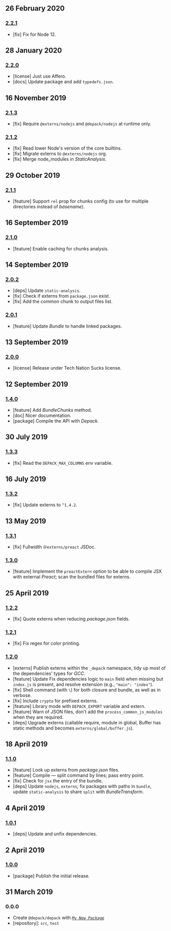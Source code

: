 ## 26 February 2020

### [2.2.1](https://github.com/dpck/src/compare/v2.2.0...v2.2.1)

- [fix] Fix for Node 12.

## 28 January 2020

### [2.2.0](https://github.com/dpck/src/compare/v2.1.3...v2.2.0)

- [license] Just use Affero.
- [docs] Update package and add `typedefs.json`.

## 16 November 2019

### [2.1.3](https://github.com/dpck/src/compare/v2.1.2...v2.1.3)

- [fix] Require `@externs/nodejs` and `@depack/nodejs` at runtime only.

### [2.1.2](https://github.com/dpck/src/compare/v2.1.1...v2.1.2)

- [fix] Read lower Node's version of the core builtins.
- [fix] Migrate externs to `@externs/nodejs` org.
- [fix] Merge node_modules in _StaticAnalysis_.

## 29 October 2019

### [2.1.1](https://github.com/dpck/src/compare/v2.1.0...v2.1.1)

- [feature] Support `rel` prop for chunks config (to use for multiple directories instead of _basename_).

## 16 September 2019

### [2.1.0](https://github.com/dpck/src/compare/v2.0.2...v2.1.0)

- [feature] Enable caching for chunks analysis.

## 14 September 2019

### [2.0.2](https://github.com/dpck/src/compare/v2.0.1...v2.0.2)

- [deps] Update `static-analysis`.
- [fix] Check if externs from `package.json` exist.
- [fix] Add the common chunk to output files list.

### [2.0.1](https://github.com/dpck/src/compare/v2.0.0...v2.0.1)

- [feature] Update _Bundle_ to handle linked packages.

## 13 September 2019

### [2.0.0](https://github.com/dpck/src/compare/v1.4.0...v2.0.0)

- [license] Release under Tech Nation Sucks license.

## 12 September 2019

### [1.4.0](https://github.com/dpck/src/compare/v1.3.3...v1.4.0)

- [feature] Add _BundleChunks_ method.
- [doc] Nicer documentation.
- [package] Compile the API with _Depack_.

## 30 July 2019

### [1.3.3](https://github.com/dpck/src/compare/v1.3.2...v1.3.3)

- [fix] Read the `DEPACK_MAX_COLUMNS` env variable.

## 16 July 2019

### [1.3.2](https://github.com/dpck/src/compare/v1.3.1...v1.3.2)

- [fix] Update externs to `^1.4.2`.

## 13 May 2019

### [1.3.1](https://github.com/dpck/src/compare/v1.3.0...v1.3.1)

- [fix] Fullwidth `＠externs/preact` JSDoc.

### [1.3.0](https://github.com/dpck/src/compare/v1.2.2...v1.3.0)

- [feature] Implement the `preactExtern` option to be able to compile JSX with external _Preact_; scan the bundled files for externs.

## 25 April 2019

### [1.2.2](https://github.com/dpck/src/compare/v1.2.1...v1.2.2)

- [fix] Quote externs when reducing _package.json_ fields.

### [1.2.1](https://github.com/dpck/src/compare/v1.2.0...v1.2.1)

- [fix] Fix regex for color printing.

### [1.2.0](https://github.com/dpck/src/compare/v1.1.0...v1.2.0)

- [externs] Publish externs within the `_depack` namespace, tidy up most of the dependencies' types for _GCC_.
- [feature] Update Fix dependencies logic to `main` field when missing but `index.js` is present, and resolve extension (e.g., `"main": "index"`).
- [fix] Shell command (with `\`) for both closure and bundle, as well as in verbose.
- [fix] Include `crypto` for prefixed externs.
- [feature] Library mode with `DEPACK_EXPORT` variable and extern.
- [feature] Warn of JSON files, don't add the `process_common_js_modules` when they are required.
- [deps] Upgrade externs (callable require, module in global, Buffer has static methods and becomes `externs/global/buffer.js`).

## 18 April 2019

### [1.1.0](https://github.com/dpck/src/compare/v1.0.1...v1.1.0)

- [feature] Look up externs from _package.json_ files.
- [feature] Compile &mdash; split command by lines; pass entry point.
- [fix] Check for `jsx` the entry of the bundle.
- [deps] Update `nodejs`, `externs`; fix packages with paths in `bundle`, update `static-analysis` to share `split` with _BundleTransform_.

## 4 April 2019

### [1.0.1](https://github.com/dpck/src/compare/v1.0.0...v1.0.1)

- [deps] Update and unfix dependencies.

## 2 April 2019

### [1.0.0](https://github.com/dpck/src/compare/v0.0.0-pre...v1.0.0)

- [package] Publish the initial release.

## 31 March 2019

### 0.0.0

- Create `@depack/depack` with _[`My New Package`](https://mnpjs.org)_
- [repository]: `src`, `test`